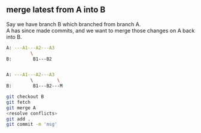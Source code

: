 ## merge latest from A into B 

Say we have branch B which branched from branch A.  
A has since made commits, and we want to merge those changes on A back into B.  

```sh
A: ---A1---A2---A3
         \
B:        B1---B2


A: ---A1---A2---A3
         \         \
B:        B1---B2---M
```

```sh
git checkout B
git fetch
git merge A
<resolve conflicts>
git add .
git commit -m 'msg'
```
